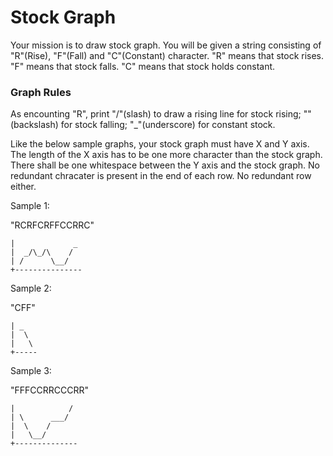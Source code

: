 Stock Graph
==================

Your mission is to draw stock graph. You will be given a string consisting of "R"(Rise), "F"(Fall) and "C"(Constant) character.
"R" means that stock rises. "F" means that stock falls. "C" means that stock holds constant.

### Graph Rules

As encounting "R", print "/"(slash) to draw a rising line for stock rising; "\"(backslash) for stock falling; "_"(underscore) for constant stock.

Like the below sample graphs, your stock graph must have X and Y axis. The length of the X axis has to be one more character than the stock graph. There shall be one whitespace between the Y axis and the stock graph. No redundant chracater is present in the end of each row. No redundant row either.

Sample 1:

"RCRFCRFFCCRRC"
```
|             _
|  _/\_/\    /
| /      \__/
+---------------
```

Sample 2:

"CFF"
```
| _
|  \
|   \
+-----
```

Sample 3:

"FFFCCRRCCCRR"
```
|            /
| \      ___/
|  \    /
|   \__/
+--------------
```


